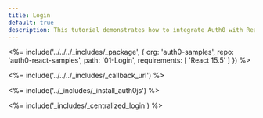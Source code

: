 ```yaml
---
title: Login
default: true
description: This tutorial demonstrates how to integrate Auth0 with ReactJS to add authentication and authorization to your app
---
```


<%= include('../../../_includes/_package', {
  org: 'auth0-samples',
  repo: 'auth0-react-samples',
  path: '01-Login',
  requirements: [
    'React 15.5'
  ]
}) %>

<%= include('../../../_includes/_callback_url') %>

<%= include('../_includes/_install_auth0js') %>

<%= include('_includes/_centralized_login') %>